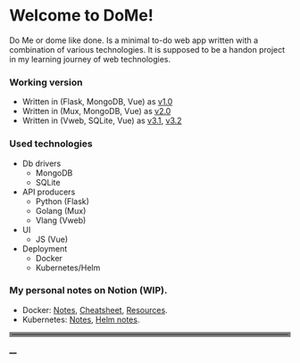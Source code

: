 # Welcome to DoMe!

Do Me or dome like done. Is a minimal to-do web app written with a combination of various technologies.
It is supposed to be a handon project in my learning journey of web technologies.

### Working version

- Written in (Flask, MongoDB, Vue) as <a href="https://github.com/Omarabdul3ziz/dome/tree/v1.0" target="_blank">v1.0</a>
- Written in (Mux, MongoDB, Vue) as <a href="https://github.com/Omarabdul3ziz/dome/tree/v2.0" target="_blank">v2.0</a>
- Written in (Vweb, SQLite, Vue) as [v3.1](https://github.com/Omarabdul3ziz/dome/tree/v3.1), [v3.2](https://github.com/Omarabdul3ziz/dome/tree/v3.2)

### Used technologies

- Db drivers
  - MongoDB
  - SQLite
- API producers
  - Python (Flask)
  - Golang (Mux)
  - Vlang (Vweb)
- UI
  - JS (Vue)
- Deployment
  - Docker
  - Kubernetes/Helm


### My personal notes on Notion (WIP).
- Docker: [Notes](https://robust-dryosaurus-f97.notion.site/Notes-6ddd681fdb194e248a6cc87ff859ddc8), [Cheatsheet](https://robust-dryosaurus-f97.notion.site/Cheatsheet-711a6dabade54595a1cea9797c0fc6fb), [Resources](https://robust-dryosaurus-f97.notion.site/Resources-36d81cd2e5b14523a52a6b0868465b47).
- Kubernetes: [Notes](https://robust-dryosaurus-f97.notion.site/Kubernetes-Notes-d74cefab6a1f483cba979cd6ad818057), [Helm notes](https://robust-dryosaurus-f97.notion.site/Helm-Notes-3def7d90ede14ce5b6f6c9c15886cdab).


<hr style="border:4px solid gray"> </hr>

[__](https://github.com/Omarabdul3ziz/dome/projects)

